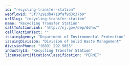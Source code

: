 ```yaml
---
id: "recycling-transfer-station"
webflowId: "5f77291db4710faf9d3c37b0"
urlSlug: "recycling-transfer-station"
name: "Recycling Transfer Station"
callToActionLink: "http://nj.gov/dep/dshw/"
callToActionText: ""
issuingAgency: "Department of Environmental Protection"
issuingDivision: "Division of Solid Waste Management"
divisionPhone: "(609) 292-5855"
industryId: "Recycling Transfer Station"
licenseCertificationClassification: "PERMIT"
---
```

